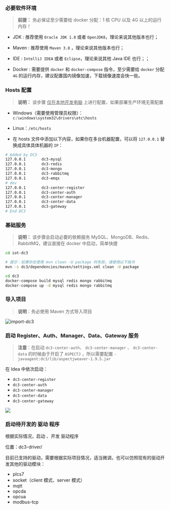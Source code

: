 ### 必要软件环境

> **前提：** 务必保证至少需要给 docker 分配：1 核 CPU 以及 4G 以上的运行内存！

-   JDK : 推荐使用 `Oracle JDK 1.8` 或者 `OpenJDK8`，理论来说其他版本也行；

-   Maven : 推荐使用 `Maven 3.8` ，理论来说其他版本也行；

-   IDE : `IntelliJ IDEA` 或者 `Eclipse`，理论来说其他 Java IDE 也行；；

-   Docker : 需要提供 `docker` 和 `docker-compose` 指令，至少需要给 `docker` 分配 `4G` 的运行内存，建议配置国内镜像加速，下载镜像速度会快一些。

### Hosts 配置

> **说明：** 该步骤 <u>仅在本地开发电脑</u> 上进行配置，如果部署生产环境无需配置

-   Windows（需要使用管理员权限）：`c:\windows\system32\drivers\etc\hosts`

-   Linux：`/etc/hosts`

-   在 hosts 文件中添加以下内容，如果你在多台机器配置，可以将 `127.0.0.1` 替换成具体具体机器的 `IP`：

```bash
# Added by DC3
127.0.0.1       dc3-mysql
127.0.0.1       dc3-redis
127.0.0.1       dc3-mongo
127.0.0.1       dc3-rabbitmq
127.0.0.1       dc3-emqx
# dev
127.0.0.1       dc3-center-register
127.0.0.1       dc3-center-auth
127.0.0.1       dc3-center-manager
127.0.0.1       dc3-center-data
127.0.0.1       dc3-gateway
# End DC3
```

### 基础服务

> **说明：** 该步骤会启动必要的依赖服务 MySQL、MongoDB、Redis、RabbitMQ，建议直接在 docker 中启动，简单快捷

```bash
cd iot-dc3

# 提示：如果你在使用 mvn clean -U package 时失败，请使用以下指令
mvn -s dc3/dependencies/maven/settings.xml clean -U package

cd dc3
docker-compose build mysql redis mongo rabbitmq
docker-compose up -d mysql redis mongo rabbitmq
```

### 导入项目

> **说明**：务必使用 Maven 方式导入项目

![import-dc3](../images/idea/import-dc3.gif)

### 启动 Register、Auth、Manager、Data、Gateway 服务

> **注意**：在启动 `dc3-center-auth`、 `dc3-center-manager` 、 `dc3-center-data` 的时候由于开启了 `ASPECTJ` ，所以需要配置 `-javaagent:dc3/lib/aspectjweaver-1.9.5.jar`

在 Idea 中依次启动：

-   `dc3-center-register`
-   `dc3-center-auth`
-   `dc3-center-manager`
-   `dc3-center-data`
-   `dc3-center-gateway`

![](../images/idea/aspectj.png)

### 启动待开发的 驱动 程序

根据实际情况，启动 、开发 驱动程序

位置：dc3-driver/

目前已支持的驱动，需要根据实际项目情况，适当微调，也可以仿照现有的驱动开发其他的驱动模块：

-   plcs7
-   socket（client 模式、server 模式）
-   mqtt
-   opcda
-   opcua
-   modbus-tcp
